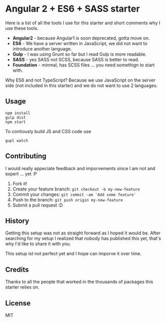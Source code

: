 # Angular 2 + ES6 + SASS starter

Here is a list of all the tools I use for this starter and short comments why I use these tools.

- **Angular2** - because Angular1 is soon deprecated, gotta move on.
- **ES6** - We have a server written in JavaScript, we did not want to introduce another language.
- **Gulp** - I was using Grunt so far but I read Gulp is more readable.
- **SASS** - yes SASS not SCSS, because SASS is better to read.
- **Foundation** - minmal, has SCSS files ... you need somethign to start with.

Why ES6 and not TypeScript? Because we use JavaScript on the server side (not included in this starter)
and we do not want to use 2 languages.

## Usage

```
npm install
gulp dist
npm start
```

To contiously build JS and CSS code use
```
gupl watch
```

## Contributing

I would really appeciate feedback and imporvements since I am not and expert ... yet :P

1. Fork it!
2. Create your feature branch: `git checkout -b my-new-feature`
3. Commit your changes: `git commit -am 'Add some feature'`
4. Push to the branch: `git push origin my-new-feature`
5. Submit a pull request :D

## History

Getting this setup was not as straight forward as I hoped it would be. After searching for my setup
I realized that nobody has published this yet, that's why I'd like to share it with you.


This setup ist not perfect yet and I hope can imporve it over time.

## Credits

Thanks to all the people that worked in the thousands of packages this starter relies on.

## License

MIT
